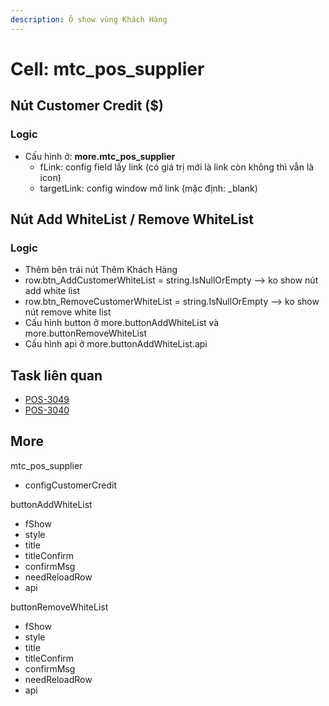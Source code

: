 ```yaml
---
description: Ô show vùng Khách Hàng
---
```


# Cell: mtc\_pos\_supplier

## Nút Customer Credit ($)

### Logic

* Cấu hình ở: **more.mtc\_pos\_supplier**
  * fLink: config field lấy link (có giá trị mới là link còn không thì vẫn là icon)
  * targetLink: config window mở link (mặc định: \_blank)



## Nút Add WhiteList / Remove WhiteList

### Logic

* Thêm bên trái nút Thêm Khách Hàng
* row.btn\_AddCustomerWhiteList = string.IsNullOrEmpty --> ko show nút add white list
* row.btn\_RemoveCustomerWhiteList = string.IsNullOrEmpty --> ko show nút remove white list
* Cấu hình button ở more.buttonAddWhiteList và more.buttonRemoveWhiteList
* Cấu hình api ở more.buttonAddWhiteList.api

## Task liên quan

* [POS-3049](https://allianceitscvn.atlassian.net/browse/POS-3049)
* [POS-3040](https://allianceitscvn.atlassian.net/browse/POS-3040)

## More

mtc\_pos\_supplier

* configCustomerCredit

buttonAddWhiteList

* fShow
* style
* title
* titleConfirm
* confirmMsg
* needReloadRow
* api

buttonRemoveWhiteList

* fShow
* style
* title
* titleConfirm
* confirmMsg
* needReloadRow
* api

